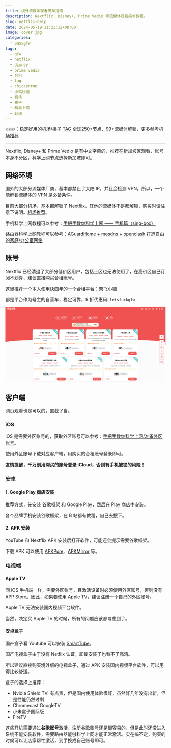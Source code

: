 ```yaml
---
title: 境外流媒体观看简单指南
description: Nextflix, Disney+, Prime Vedio 等流媒体观看简单教程。
slug: netflix-help
date: 2024-05-19T11:21:12+08:00
image: cover.jpg
categories:
  - passgfw
tags:
  - gfw
  - netflix
  - disney
  - prime vedio
  - 合租
  - tag
  - chickenrun
  - 小鸡快跑
  - 机场
  - 梯子
  - 科学上网
  - 翻墙
---
```


🔥🔥🔥：稳定好用的机场/梯子 [TAG 全球250+节点、99+流媒体解锁](https://tagss05.pro/#/auth/2neqgxFl)，更多参考[机场推荐](/p/airport-recommend/)

---

Nextflix, Disney+ 和 Prime Vedio 是有中文字幕的，推荐在新加坡区观看，账号本身不分区，科学上网节点选择新加坡即可。

## 网络环境

国外的大部分流媒体厂商，基本都禁止了大陆 IP，并且会检测 VPN。所以，一个能解锁流媒体的 VPN 是必备条件。

目前大部分机场，基本都解锁了 Nextflix，其他的流媒体不是都解锁，购买时请注意下说明。[机场推荐](/p/airport-recommend/)。

手机科学上网教程可以参考：[手把手教你科学上网 —— 手机篇（sing-box）](/p/singbox-help-mobile/)

路由器科学上网教程可以参考：[AGuardHome + mosdns + openclash 打造自由的家庭/办公室网络](/p/fuck-gfw/)

## 账号

Nextflix 已经清退了大部分低价区用户，包括土区也无法使用了，在高价区自己订阅不划算，建议直接购买合租账号。

这里推荐一个本人使用快四年的一个合租平台：[奈飞小铺](https://ihezu.zone/Ks3NUR)

都是平台作为号主的自营车，稳定可靠，9 折优惠码: `letsfuckgfw`

![奈飞小铺](ihezu.jpg)

## 客户端

网页观看也是可以的，直截了当。

### iOS

iOS 是需要外区账号的，获取外区账号可以参考：[手把手教你科学上网/准备外区账号](/p/singbox-help-mobile/#准备苹果外区账号)。

使用外区账号下载对应客户端，用购买的合租账号登录即可。

**友情提醒，千万别用购买的账号登录 iCloud，否则有手机被锁的风险！**

### 安卓

#### 1. Google Play 商店安装

推荐方式，先安装 谷歌框架 和 Google Play，然后在 Play 商店中安装。

各个品牌手机安装谷歌框架，在 B 站都有教程，自己去搜下。

#### 2. APK 安装

YouTube 和 Nextflix APK 安装后打开软件，可能还会提示需要谷歌框架。

下载 APK 可以使用 [APKPure](https://apkpure.com/cn/)、[APKMirror](https://www.apkmirror.com/) 等。

### 电视端

#### Apple TV

同 iOS 手机端一样，需要外区账号，且激活设备时必须使用外区账号，否则没有 APP Store。因此，如果要使用 Apple TV，建议注册一个自己的外区账号。

Apple TV 无法安装国内视频平台软件。

当然，决定买 Apple TV 的时候，所有的问题应该都考虑到了。

#### 安卓盒子

国产盒子看 Youtube 可以安装 [SmartTube](https://smarttubeapp.github.io/)。

国产电视盒子由于没有 Netflix 认证，即使安装了也看不了高清。

所以建议直接购买境外版的电视盒子，通过 APK 安装国内视频平台软件，可以用得比较舒适。

盒子的选择上推荐：

- Nvidia Shield TV: 有点贵，但是国内使用体验很好，虽然好几年没有出新，但是性能仍然过剩
- Chromecast GoogleTV
- 小米盒子国际版
- FireTV

这些开机需要通过**谷歌账号**激活，注册谷歌账号还是很容易的，但是此时还没进入系统不能安装软件，需要路由器能够科学上网才能正常激活。实在搞不定，购买的时候可以让店家帮忙激活，到手换成自己账号即可。
